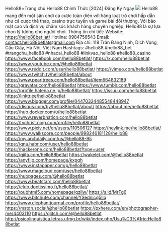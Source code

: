 Hello88⭐️Trang chủ Hello88 Chính Thức [2024] Đăng Ký Ngay
![](https://hack.allmende.io/uploads/821174cc-7890-434e-91e0-3903105ef9f5.jpg)
Hello88 mang đến một sân chơi cá cược toàn diện với hàng loạt trò chơi hấp dẫn như cá cược thể thao, casino trực tuyến và game bài đổi thưởng. Với bảo mật cao và dịch vụ chăm sóc khách hàng chuyên nghiệp, Hello88 là sự lựa chọn lý tưởng cho người chơi.
Thông tin chi tiết:
Website: https://hello88bet.lat/
Hotline: 0984756543
Email: contact.hello88betlat@gmail.com
Địa chỉ: 118 Trần Đăng Ninh, Dịch Vọng, Cầu Giấy, Hà Nội, Việt Nam
Hashtags: #hello88 #hello88_bet #trangchu_hello88 #nhacai_hello88 #linkvao_hello88 #hello88_casino
https://www.facebook.com/hello88betlat/
https://x.com/hello88betlat
https://www.youtube.com/@hello88betlat
https://www.reddit.com/user/hello88betlat/
https://vimeo.com/hello88betlat
https://www.twitch.tv/hello88betlat/about
https://www.pearltrees.com/hello88betlat/item664832189
https://gravatar.com/hello88betlat
https://www.tumblr.com/hello88betlat
https://profile.hatena.ne.jp/hello88betlat/
https://issuu.com/hello88betlat
https://linktr.ee/hello88betlat
https://www.blogger.com/profile/04470324485548448947
https://disqus.com/by/hello88betlat/about/
https://about.me/hello88betlat
https://hub.docker.com/u/hello88betlat
https://www.reverbnation.com/hello88betlat
https://tvchrist.ning.com/profile/hello88betlat
https://www.pixiv.net/en/users/110506127
https://heylink.me/hello88betlat/
https://www.walkscore.com/people/998246181128/hello88
https://my.archdaily.com/us/@hello88-95
https://qna.habr.com/user/hello88betlat
https://hackerone.com/hello88betlat?type=user
https://qiita.com/hello88betlat
https://wakelet.com/@hello88betlat
https://anyflip.com/homepage/kxpqh
https://www.instapaper.com/p/hello88betlat
https://www.magcloud.com/user/hello88betlat
https://hubpages.com/@hello88betlat
https://www.beatstars.com/hello88betlat
https://club.doctissimo.fr/hello88betlat/
https://pubhtml5.com/homepage/qzilw/
https://s.id/MrFg6
https://www.bitchute.com/channel/YSednicg5lIq
https://www.elephantjournal.com/profile/hello88betlat/
https://mstdn.social/@hello88betlat
https://pxhere.com/en/photographer-me/4403110
https://glitch.com/@hello88betlat
http://psicolinguistica.letras.ufmg.br/wiki/index.php/Usu%C3%A1rio:Hello88betlat
